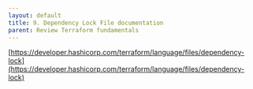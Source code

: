 ```yaml
---
layout: default
title: 9. Dependency Lock File documentation
parent: Review Terraform fundamentals
---
```


[https://developer.hashicorp.com/terraform/language/files/dependency-lock](https://developer.hashicorp.com/terraform/language/files/dependency-lock)